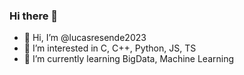 ### Hi there 👋

- 👋 Hi, I’m @lucasresende2023
- 👀 I’m interested in C, C++, Python, JS, TS
- 🌱 I’m currently learning BigData, Machine Learning


